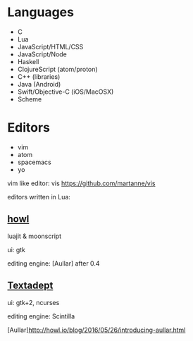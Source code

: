 # Languages

* C
* Lua
* JavaScript/HTML/CSS
* JavaScript/Node
* Haskell
* ClojureScript (atom/proton)
* C++ (libraries)
* Java (Android)
* Swift/Objective-C (iOS/MacOSX)
* Scheme

# Editors

* vim
* atom
* spacemacs
* yo

vim like editor: vis https://github.com/martanne/vis

editors written in Lua:

## [howl]

luajit & moonscript

ui: gtk

editing engine: [Aullar] after 0.4


## [Textadept]

ui: gtk+2, ncurses

editing engine: Scintilla

[howl]: http://howl.io/
[Textadept]: http://foicica.com/textadept/
[Aullar]http://howl.io/blog/2016/05/26/introducing-aullar.html
